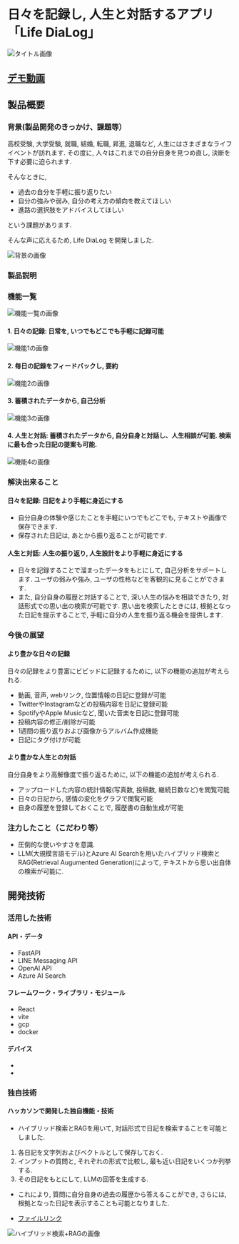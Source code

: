 # 日々を記録し, 人生と対話するアプリ 「Life DiaLog」

![タイトル画像](./readme_src/title.jpeg)


## [デモ動画](https://youtu.be/CP91I6H-3Kw)

## 製品概要
### 背景(製品開発のきっかけ、課題等）
高校受験, 大学受験, 就職, 結婚, 転職, 昇進, 退職など, 人生にはさまざまなライフイベントが訪れます. その度に, 人々はこれまでの自分自身を見つめ直し, 決断を下す必要に迫られます.  

そんなときに,

- 過去の自分を手軽に振り返りたい
- 自分の強みや弱み, 自分の考え方の傾向を教えてほしい
- 進路の選択肢をアドバイスしてほしい

という課題があります.


そんな声に応えるため, Life DiaLog を開発しました.

![背景の画像](./readme_src/background.jpg)

### 製品説明
### 機能一覧
![機能一覧の画像](./readme_src/function.jpg)

#### 1. 日々の記録: 日常を, いつでもどこでも手軽に記録可能

![機能1の画像](./readme_src/function1.jpg)

#### 2. 毎日の記録をフィードバックし, 要約

![機能2の画像](./readme_src/function2.jpg)

#### 3. 蓄積されたデータから, 自己分析

![機能3の画像](./readme_src/function3.jpg)

#### 4. 人生と対話: 蓄積されたデータから, 自分自身と対話し、人生相談が可能. 検索に最も合った日記の提案も可能.

![機能4の画像](./readme_src/function4.jpg)



### 解決出来ること
#### 日々を記録: 日記をより手軽に身近にする
- 自分自身の体験や感じたことを手軽にいつでもどこでも, テキストや画像で保存できます. 
- 保存された日記は, あとから振り返ることが可能です.


#### 人生と対話: 人生の振り返り, 人生設計をより手軽に身近にする
- 日々を記録することで溜まったデータをもとにして, 自己分析をサポートします. ユーザの弱みや強み, ユーザの性格などを客観的に見ることができます.
- また, 自分自身の履歴と対話することで, 深い人生の悩みを相談できたり, 対話形式での思い出の検索が可能です. 思い出を検索したときには, 根拠となった日記を提示することで, 手軽に自分の人生を振り返る機会を提供します.

### 今後の展望
#### より豊かな日々の記録
日々の記録をより豊富にビビッドに記録するために, 以下の機能の追加が考えられる.

- 動画, 音声, webリンク, 位置情報の日記に登録が可能
- TwitterやInstagramなどの投稿内容を日記に登録可能
- SpotifyやApple Musicなど, 聞いた音楽を日記に登録可能
- 投稿内容の修正/削除が可能
- 1週間の振り返りおよび画像からアルバム作成機能
- 日記にタグ付けが可能

#### より豊かな人生との対話
自分自身をより高解像度で振り返るために, 以下の機能の追加が考えられる.

- アップロードした内容の統計情報(写真数, 投稿数, 継続日数など)を閲覧可能
- 日々の日記から, 感情の変化をグラフで閲覧可能
- 自身の履歴を登録しておくことで, 履歴書の自動生成が可能

### 注力したこと（こだわり等）
* 圧倒的な使いやすさを意識.
* LLM(大規模言語モデル)とAzure AI Searchを用いたハイブリッド検索とRAG(Retrieval Augumented Generation)によって, テキストから思い出自体の検索が可能に.


## 開発技術
### 活用した技術
#### API・データ
* FastAPI
* LINE Messaging API
* OpenAI API
* Azure AI Search

#### フレームワーク・ライブラリ・モジュール
* React
* vite
* gcp
* docker

#### デバイス
* 
* 

### 独自技術
#### ハッカソンで開発した独自機能・技術
- ハイブリッド検索とRAGを用いて, 対話形式で日記を検索することを可能としました.

1. 各日記を文字列およびベクトルとして保存しておく.
2. インプットの質問と, それぞれの形式で比較し, 最も近い日記をいくつか列挙する.
3. その日記をもとにして, LLMの回答を生成する.


- これにより, 質問に自分自身の過去の履歴から答えることができ, さらには, 根拠となった日記を表示することも可能となりました.

- [ファイルリンク](https://github.com/jphacks/tk_2411/blob/main/backend/app/alg/ai_search_support.py)

![ハイブリッド検索+RAGの画像](./readme_src/ai_search.jpg)
